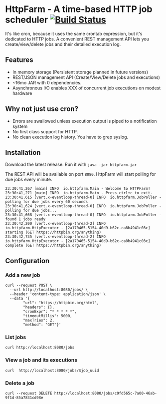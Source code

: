 # HttpFarm - A time-based HTTP job scheduler [![Build Status](https://travis-ci.org/edouardswiac/httpfarm.svg?branch=master)](https://travis-ci.org/edouardswiac/httpfarm)

It's like cron, because it uses the same crontab expression, but it's dedicated to HTTP jobs. A convenient REST management API lets you create/view/delete jobs and their detailed execution log.

## Features
- In memory storage (Persistent storage planned in future versions)
- REST/JSON management API (Create/View/Delete jobs and executions)
- ~16mo JAR with 0 dependencies.
- Asynchronous I/O enables XXX of concurrent job executions on modest hardware 

## Why not just use cron?
- Errors are swallowed unless execution output is piped to a notification system
- No first class support for HTTP. 
- No clean execution log history. You have to grep syslog.

## Installation
Download the latest release. Run it with
`java -jar httpfarm.jar`

The REST API will be available on port `8080`. HttpFarm will start polling for due jobs every minute.
```
23:30:41,267 [main] INFO  io.httpfarm.Main - Welcome to HTTPFarm!
23:30:41,271 [main] INFO  io.httpfarm.Main - Press ctrl+c to exit.
23:30:41,615 [vert.x-eventloop-thread-0] INFO  io.httpfarm.JobPoller - polling for due jobs every 60 seconds
23:30:41,624 [vert.x-eventloop-thread-0] INFO  io.httpfarm.JobPoller - polling for due jobs...
23:30:41,668 [vert.x-eventloop-thread-0] INFO  io.httpfarm.JobPoller - found 1 jobs ready
23:30:42,200 [vert.x-eventloop-thread-2] INFO  io.httpfarm.HttpExecutor - [2a170465-5154-40d9-b62c-ca8b4941c03c] starting (GET https://httpbin.org/anything)
23:30:42,735 [vert.x-eventloop-thread-2] INFO  io.httpfarm.HttpExecutor - [2a170465-5154-40d9-b62c-ca8b4941c03c] complete (GET https://httpbin.org/anything)
``` 

## Configuration

### Add a new job
    curl --request POST \
      --url http://localhost:8080/jobs/ \
      --header 'content-type: application/json' \
      --data '{
            "url": "https://httpbin.org/html",
            "headers": {},
            "cronExpr": "* * * * *",
            "timeoutMillis": 5000,
            "maxTries": 2,
            "method": "GET"}'

### List jobs
    curl http://localhost:8080/jobs
      
### View a job and its executions
    curl  http://localhost:8080/jobs/$job_uuid

### Delete a job
    curl --request DELETE http://localhost:8080/jobs/c9fd565c-7a00-46ab-9f1d-85a7831cd98e


